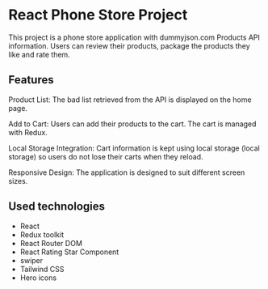 # React Phone Store Project

This project is a phone store application with dummyjson.com Products API information. Users can review their products, package the products they like and rate them.

## Features

 Product List: The bad list retrieved from the API is displayed on the home page.

 Add to Cart: Users can add their products to the cart. The cart is managed with Redux.

 Local Storage Integration: Cart information is kept using local storage (local storage) so users do not lose their carts when they reload.

 Responsive Design: The application is designed to suit different screen sizes.

## Used technologies

 - React
 - Redux toolkit
 - React Router DOM
 - React Rating Star Component
 - swiper
 - Tailwind CSS
 - Hero icons